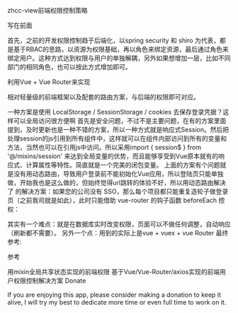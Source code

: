 zhcc-view前端权限控制策略

写在前面

首先，之前的开发权限控制趋于后端化，以spring security 和 shiro 为代表，都是基于RBAC的思路，以资源为权限基础，再以角色来绑定资源，最后通过角色来绑定用户。这种方式达到权限与用户的单独解耦，另外如果想增加一层，比如不同部门的相同角色，也可以按此方式增加即可。

利用Vue + Vue Router来实现

相对轻量级的前端框架以及配套的路由方案，与后端的权限即可对应。

一种方案是使用 LocalStorage / SessionStorage / cookies 去保存登录凭据？这样可以全局访问很方便啊
首先是安全问题，不过不是主要问题，在有的方案里面提到，及时更新也是一种不错的方案，所以一种方式就是响应式Session。然后把处理session的js引用到所有组件中，这样就可以在组件内部访问到所有的变量和方法，当然也可以在引用js中访问。所以采用import { session$ } from '@/mixins/session' 来达到全局变量的优势，而且能够享受到Vue原本就有的响应式、计算属性等特性。简直就是一个完美的闭包变量。 上面的方案有个问题就是没有用动态路由，导致用户登录前不能初始化Vue应用，所以登陆页只能单独做，开始我也是这么做的，但始终觉得url跳转的体验不好，所以用动态路由解决了 的解决方案：如果您的公司没有 SSO，那么每个项目都只能重复造轮子做登录页（之前我司就是如此），此时只能借助 vue-router 的钩子函数 beforeEach 控权：

其实有一个难点：就是在数据库实时改变权限，页面可以不做任何调整，自动响应（刷新都不需要）。 另外一个点：用到的实际上是vue + vuex + vue Router 最终参考:

参考

用mixin全局共享状态实现的前端权限
基于Vue/Vue-Router/axios实现的前端用户权限控制解决方案
Donate

If you are enjoying this app, please consider making a donation to keep it alive, I will try my best to dedicate more time or even full time to work on it.
